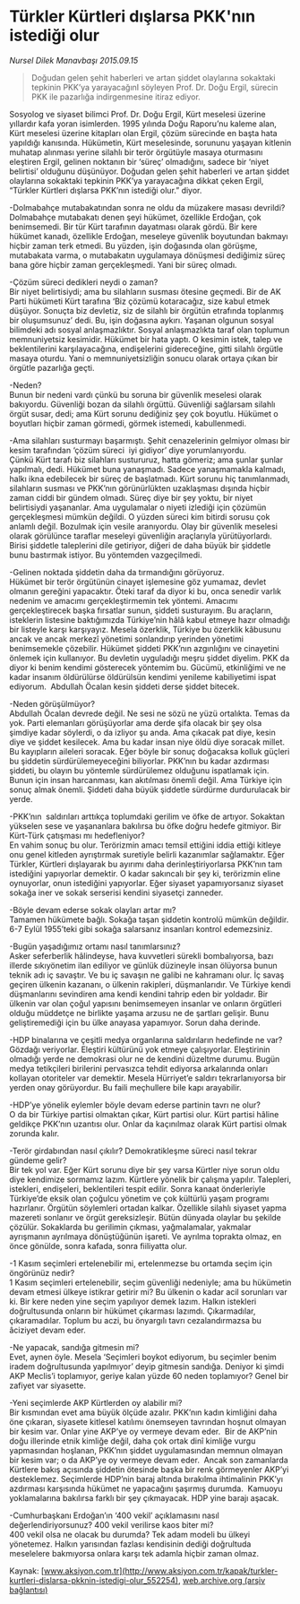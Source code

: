 # Türkler Kürtleri dışlarsa PKK'nın istediği olur

*Nursel Dilek Manavbaşı 2015.09.15*

<div class="pNewsDetailMainContent ctx_content" itemprop="articleBody">
 <blockquote>
  <p>
   Doğudan gelen şehit haberleri ve artan şiddet olaylarına sokaktaki tepkinin PKK’ya yarayacağınI söyleyen Prof. Dr. Doğu Ergil, sürecin PKK ile pazarlığa indirgenmesine itiraz ediyor.
  </p>
 </blockquote>
 <p>
  Sosyolog ve siyaset bilimci Prof. Dr. Doğu Ergil, Kürt meselesi üzerine yıllardır kafa yoran isimlerden. 1995 yılında Doğu Raporu’nu kaleme alan, Kürt meselesi üzerine kitapları olan Ergil, çözüm sürecinde en başta hata yapıldığı kanısında. Hükümetin, Kürt meselesinde, sorununu yaşayan kitlenin muhatap alınması yerine silahlı bir terör örgütüyle masaya oturmasını eleştiren Ergil, gelinen noktanın bir ‘süreç’ olmadığını, sadece bir ‘niyet belirtisi’ olduğunu düşünüyor. Doğudan gelen şehit haberleri ve artan şiddet olaylarına sokaktaki tepkinin PKK’ya yarayacağına dikkat çeken Ergil, “Türkler Kürtleri dışlarsa PKK’nın istediği olur.” diyor.
 </p>
 <p>
  -Dolmabahçe mutabakatından sonra ne oldu da müzakere masası devrildi?
  <br>
   Dolmabahçe mutabakatı denen şeyi hükümet, özellikle Erdoğan, çok benimsemedi. Bir tür Kürt tarafının dayatması olarak gördü. Bir kere hükümet kanadı, özellikle Erdoğan, meseleye güvenlik boyutundan bakmayı hiçbir zaman terk etmedi. Bu yüzden, işin doğasında olan görüşme, mutabakata varma, o mutabakatın uygulamaya dönüşmesi dediğimiz süreç bana göre hiçbir zaman gerçekleşmedi. Yani bir süreç olmadı.
  </br>
 </p>
 <p>
  -Çözüm süreci dedikleri neydi o zaman?
  <br>
   Bir niyet belirtisiydi; ama bu silahların susması ötesine geçmedi. Bir de AK Parti hükümeti Kürt tarafına ‘Biz çözümü kotaracağız, size kabul etmek düşüyor. Sonuçta biz devletiz, siz de silahlı bir örgütün etrafında toplanmış bir oluşumsunuz’ dedi. Bu, işin doğasına aykırı. Yaşanan olgunun sosyal bilimdeki adı sosyal anlaşmazlıktır. Sosyal anlaşmazlıkta taraf olan toplumun memnuniyetsiz kesimidir. Hükümet bir hata yaptı. O kesimin istek, talep ve beklentilerini karşılayacağına, endişelerini gidereceğine, gitti silahlı örgütle masaya oturdu. Yani o memnuniyetsizliğin sonucu olarak ortaya çıkan bir örgütle pazarlığa geçti.
  </br>
 </p>
 <p>
  -Neden?
  <br>
   Bunun bir nedeni vardı çünkü bu soruna bir güvenlik meselesi olarak bakıyordu. Güvenliği bozan da silahlı örgüttü. Güvenliği sağlarsam silahlı örgüt susar, dedi; ama Kürt sorunu dediğiniz şey çok boyutlu. Hükümet o boyutları hiçbir zaman görmedi, görmek istemedi, kabullenmedi.
  </br>
 </p>
 <p>
  -Ama silahları susturmayı başarmıştı. Şehit cenazelerinin gelmiyor olması bir kesim tarafından ‘çözüm süreci  iyi gidiyor’ diye yorumlanıyordu.
  <br>
   Çünkü Kürt tarafı biz silahları sustururuz, hatta gömeriz; ama şunlar şunlar yapılmalı, dedi. Hükümet buna yanaşmadı. Sadece yanaşmamakla kalmadı, halkı ikna edebilecek bir süreç de başlatmadı. Kürt sorunu hiç tanımlanmadı, silahların susması ve PKK’nın görünürlükten uzaklaşması dışında hiçbir zaman ciddi bir gündem olmadı. Süreç diye bir şey yoktu, bir niyet belirtisiydi yaşananlar. Ama uygulamalar o niyeti izlediği için çözümün gerçekleşmesi mümkün değildi. O yüzden süreci kim bitirdi sorusu çok anlamlı değil. Bozulmak için vesile aranıyordu. Olay bir güvenlik meselesi olarak görülünce taraflar meseleyi güvenliğin araçlarıyla yürütüyorlardı. Birisi şiddetle taleplerini dile getiriyor, diğeri de daha büyük bir şiddetle bunu bastırmak istiyor. Bu yöntemden vazgeçilmedi.
  </br>
 </p>
 <p>
  -Gelinen noktada şiddetin daha da tırmandığını görüyoruz.
  <br/>
  Hükümet bir terör örgütünün cinayet işlemesine göz yumamaz, devlet olmanın gereğini yapacaktır. Öteki taraf da diyor ki bu, onca senedir varlık nedenim ve amacımı gerçekleştirmemin tek yöntemi. Amacımı gerçekleştirecek başka fırsatlar sunun, şiddeti susturayım. Bu araçların, isteklerin listesine baktığımızda Türkiye’nin hâlâ kabul etmeye hazır olmadığı bir listeyle karşı karşıyayız. Mesela özerklik, Türkiye bu özerklik kâbusunu ancak ve ancak merkezî yönetimi sonlandırıp yerinden yönetimi benimsemekle çözebilir. Hükümet şiddeti PKK’nın azgınlığını ve cinayetini önlemek için kullanıyor. Bu devletin uyguladığı meşru şiddet diyelim. PKK da diyor ki benim kendimi gösterecek yöntemim bu. Gücümü, etkinliğimi ve ne kadar insanım öldürülürse öldürülsün kendimi yenileme kabiliyetimi ispat ediyorum.  Abdullah Öcalan kesin şiddeti derse şiddet bitecek.
 </p>
 <p>
  -Neden görüşülmüyor?
  <br/>
  Abdullah Öcalan devrede değil. Ne sesi ne sözü ne yüzü ortalıkta. Temas da yok. Parti elemanları görüşüyorlar ama derde şifa olacak bir şey olsa şimdiye kadar söylerdi, o da izliyor şu anda. Ama çıkacak pat diye, kesin diye ve şiddet kesilecek. Ama bu kadar insan niye öldü diye soracak millet. Bu kayıpların aileleri soracak. Eğer böyle bir sonuç doğacaksa kolluk güçleri bu şiddetin sürdürülemeyeceğini biliyorlar. PKK’nın bu kadar azdırması şiddeti, bu olayın bu yöntemle sürdürülemez olduğunu ispatlamak için. Bunun için insan harcanması, kan akıtılması önemli değil. Ama Türkiye için sonuç almak önemli. Şiddeti daha büyük şiddetle sürdürme durdurulacak bir yerde.
 </p>
 <p>
  -PKK’nın  saldırıları arttıkça toplumdaki gerilim ve öfke de artıyor. Sokaktan yükselen sese ve yaşananlara bakılırsa bu öfke doğru hedefe gitmiyor. Bir Kürt-Türk çatışması mı hedefleniyor?
  <br/>
  En vahim sonuç bu olur. Terörizmin amacı temsil ettiğini iddia ettiği kitleye onu genel kitleden ayrıştırmak suretiyle belirli kazanımlar sağlamaktır. Eğer Türkler, Kürtleri dışlayarak bu ayırımı daha derinleştiriyorlarsa PKK’nın tam istediğini yapıyorlar demektir. O kadar sakıncalı bir şey ki, terörizmin eline oynuyorlar, onun istediğini yapıyorlar. Eğer siyaset yapamıyorsanız siyaset sokağa iner ve sokak serserisi kendini siyasetçi zanneder.
 </p>
 <p>
  -Böyle devam ederse sokak olayları artar mı?
  <br/>
  Tamamen hükümete bağlı. Sokağa taşan şiddetin kontrolü mümkün değildir. 6-7 Eylül 1955’teki gibi sokağa salarsanız insanları kontrol edemezsiniz.
 </p>
 <p>
  -Bugün yaşadığımız ortamı nasıl tanımlarsınız?
  <br/>
  Asker seferberlik hâlindeyse, hava kuvvetleri sürekli bombalıyorsa, bazı illerde sıkıyönetim ilan ediliyor ve günlük düzineyle insan ölüyorsa bunun teknik adı iç savaştır. Ve bu iç savaşın ne galibi ne kahramanı olur. İç savaş geçiren ülkenin kazananı, o ülkenin rakipleri, düşmanlarıdır. Ve Türkiye kendi düşmanlarını sevindiren ama kendi kendini tahrip eden bir yoldadır. Bir ülkenin var olan çoğul yapısını benimsemeyen insanlar ve onların örgütleri olduğu müddetçe ne birlikte yaşama arzusu ne de şartları gelişir. Bunu geliştiremediği için bu ülke anayasa yapamıyor. Sorun daha derinde.
 </p>
 <p>
  -HDP binalarına ve çeşitli medya organlarına saldırıların hedefinde ne var?
  <br/>
  Gözdağı veriyorlar. Eleştiri kültürünü yok etmeye çalışıyorlar. Eleştirinin olmadığı yerde ne demokrasi olur ne de kendini düzeltme durumu. Bugün medya tetikçileri birilerini pervasızca tehdit ediyorsa arkalarında onları kollayan otoriteler var demektir. Mesela Hürriyet’e saldırı tekrarlanıyorsa bir yerden onay görüyordur. Bu faili meçhullere bile kapı arayabilir.
 </p>
 <p>
  -HDP’ye yönelik eylemler böyle devam ederse partinin tavrı ne olur?
  <br/>
  O da bir Türkiye partisi olmaktan çıkar, Kürt partisi olur. Kürt partisi hâline geldikçe PKK’nın uzantısı olur. Onlar da kaçınılmaz olarak Kürt partisi olmak zorunda kalır.
 </p>
 <p>
  -Terör girdabından nasıl çıkılır? Demokratikleşme süreci nasıl tekrar gündeme gelir?
  <br/>
  Bir tek yol var. Eğer Kürt sorunu diye bir şey varsa Kürtler niye sorun oldu diye kendimize sormamız lazım. Kürtlere yönelik bir çalışma yapılır. Talepleri, istekleri, endişeleri, beklentileri tespit edilir. Sonra kanaat önderleriyle Türkiye’de eksik olan çoğulcu yönetim ve çok kültürlü yaşam programı hazırlanır. Örgütün söylemleri ortadan kalkar. Özellikle silahlı siyaset yapma mazereti sonlanır ve örgüt gereksizleşir. Bütün dünyada olaylar bu şekilde çözülür. Sokaklarda bu gerilimin çıkması, yağmalamalar, yakmalar ayrışmanın ayrılmaya dönüştüğünün işareti. Ve ayrılma toprakta olmaz, en önce gönülde, sonra kafada, sonra fiiliyatta olur.
 </p>
 <p>
  -1 Kasım seçimleri ertelenebilir mi, ertelenmezse bu ortamda seçim için öngörünüz nedir?
  <br/>
  1 Kasım seçimleri ertelenebilir, seçim güvenliği nedeniyle; ama bu hükümetin devam etmesi ülkeye istikrar getirir mi? Bu ülkenin o kadar acil sorunları var ki. Bir kere neden yine seçim yapılıyor demek lazım. Halkın istekleri doğrultusunda onların bir hükümet çıkarması lazımdı. Çıkarmadılar, çıkaramadılar. Toplum bu aczi, bu önyargılı tavrı cezalandırmazsa bu âciziyet devam eder.
 </p>
 <p>
  -Ne yapacak, sandığa gitmesin mi?
  <br/>
  Evet, aynen öyle. Mesela ‘Seçimleri boykot ediyorum, bu seçimler benim iradem doğrultusunda yapılmıyor’ deyip gitmesin sandığa. Deniyor ki şimdi AKP Meclis’i toplamıyor, geriye kalan yüzde 60 neden toplamıyor? Genel bir zafiyet var siyasette.
 </p>
 <p>
  -Yeni seçimlerde AKP Kürtlerden oy alabilir mi?
  <br/>
  Bir kısmından evet ama büyük ölçüde azalır. PKK’nın kadın kimliğini daha öne çıkaran, siyasete kitlesel katılımı önemseyen tavrından hoşnut olmayan bir kesim var. Onlar yine AKP’ye oy vermeye devam eder.  Bir de AKP’nin doğu illerinde etnik kimliğe değil, daha çok ortak dinî kimliğe vurgu yapmasından hoşlanan, PKK’nın şiddet uygulamasından memnun olmayan bir kesim var; o da AKP’ye oy vermeye devam eder.  Ancak son zamanlarda Kürtlere bakış açısında şiddetin ötesinde başka bir renk görmeyenler AKP’yi desteklemez. Seçimlerde HDP’nin baraj altında bırakılma ihtimalinin PKK’yı azdırması karşısında hükümet ne yapacağını şaşırmış durumda.  Kamuoyu yoklamalarına bakılırsa farklı bir şey çıkmayacak. HDP yine barajı aşacak.
 </p>
 <p>
  -Cumhurbaşkanı Erdoğan’ın ‘400 vekil’ açıklamasını nasıl değerlendiriyorsunuz? 400 vekil verilirse kaos biter mi?
  <br/>
  400 vekil olsa ne olacak bu durumda? Tek adam modeli bu ülkeyi yönetemez. Halkın yarısından fazlası kendisinin dediği doğrultuda meselelere bakmıyorsa onlara karşı tek adamla hiçbir zaman olmaz.
 </p>
</div>


Kaynak: [www.aksiyon.com.tr](http://www.aksiyon.com.tr/kapak/turkler-kurtleri-dislarsa-pkknin-istedigi-olur_552254), [web.archive.org (arşiv bağlantısı)](http://web.archive.org/web/20160106143853/http://www.aksiyon.com.tr/kapak/turkler-kurtleri-dislarsa-pkknin-istedigi-olur_552254)

